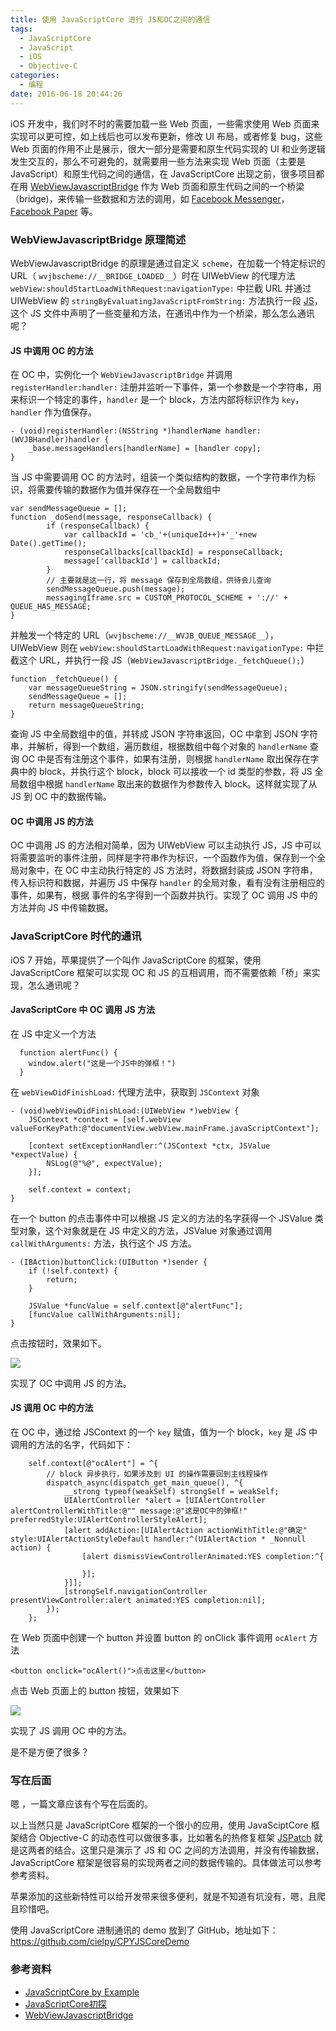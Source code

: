 ```yaml
---
title: 使用 JavaScriptCore 进行 JS和OC之间的通信
tags:
  - JavaScriptCore
  - JavaScript
  - iOS
  - Objective-C
categories:
  - 编程
date: 2016-06-18 20:44:26
---
```


iOS 开发中，我们时不时的需要加载一些 Web 页面，一些需求使用 Web 页面来实现可以更可控，如上线后也可以发布更新，修改 UI 布局，或者修复 bug，这些 Web 页面的作用不止是展示，很大一部分是需要和原生代码实现的 UI 和业务逻辑发生交互的，那么不可避免的，就需要用一些方法来实现 Web 页面（主要是 JavaScript）和原生代码之间的通信，在 JavaScriptCore 出现之前，很多项目都在用 [WebViewJavascriptBridge](https://github.com/marcuswestin/WebViewJavascriptBridge) 作为 Web 页面和原生代码之间的一个桥梁（bridge)，来传输一些数据和方法的调用，如 [Facebook Messenger](https://www.facebook.com/mobile/messenger)，[Facebook Paper](https://facebook.com/paper) 等。

### WebViewJavascriptBridge 原理简述
WebViewJavascriptBridge 的原理是通过自定义 `scheme`，在加载一个特定标识的URL（ `wvjbscheme://__BRIDGE_LOADED__`）时在 UIWebView 的代理方法 `webView:shouldStartLoadWithRequest:navigationType:` 中拦截 URL 并通过 UIWebView 的 `stringByEvaluatingJavaScriptFromString:` 方法执行一段 [JS](https://github.com/marcuswestin/WebViewJavascriptBridge/blob/master/WebViewJavascriptBridge/WebViewJavascriptBridge_JS.m)，这个 JS 文件中声明了一些变量和方法，在通讯中作为一个桥梁，那么怎么通讯呢？

#### JS 中调用 OC 的方法

在 OC 中，实例化一个 `WebViewJavascriptBridge` 并调用 `registerHandler:handler:` 注册并监听一下事件，第一个参数是一个字符串，用来标识一个特定的事件，`handler` 是一个 block，方法内部将标识作为 `key`，`handler` 作为值保存。

```
- (void)registerHandler:(NSString *)handlerName handler:(WVJBHandler)handler {
    _base.messageHandlers[handlerName] = [handler copy];
}
```

当 JS 中需要调用 OC 的方法时，组装一个类似结构的数据，一个字符串作为标识，将需要传输的数据作为值并保存在一个全局数组中

```
var sendMessageQueue = [];
function _doSend(message, responseCallback) {
		if (responseCallback) {
			var callbackId = 'cb_'+(uniqueId++)+'_'+new Date().getTime();
			responseCallbacks[callbackId] = responseCallback;
			message['callbackId'] = callbackId;
		}
		// 主要就是这一行，将 message 保存到全局数组，供待会儿查询
		sendMessageQueue.push(message);
		messagingIframe.src = CUSTOM_PROTOCOL_SCHEME + '://' + QUEUE_HAS_MESSAGE;
}
```

并触发一个特定的 URL（`wvjbscheme://__WVJB_QUEUE_MESSAGE__`），UIWebView 则在 `webView:shouldStartLoadWithRequest:navigationType:` 中拦截这个 URL，并执行一段 JS（`WebViewJavascriptBridge._fetchQueue();`）

```
function _fetchQueue() {
    var messageQueueString = JSON.stringify(sendMessageQueue);
    sendMessageQueue = [];
    return messageQueueString;
}
```
查询 JS 中全局数组中的值，并转成 JSON 字符串返回，OC 中拿到 JSON 字符串，并解析，得到一个数组，遍历数组，根据数组中每个对象的 `handlerName` 查询 OC 中是否有注册这个事件，如果有注册，则根据 `handlerName` 取出保存在字典中的 block，并执行这个 block，block 可以接收一个 id 类型的参数，将 JS 全局数组中根据 `handlerName` 取出来的数据作为参数传入 block。这样就实现了从 JS 到 OC 中的数据传输。

#### OC 中调用 JS 的方法
OC 中调用 JS 的方法相对简单，因为 UIWebView 可以主动执行 JS，JS 中可以将需要监听的事件注册，同样是字符串作为标识，一个函数作为值，保存到一个全局对象中，在 OC 中主动执行特定的 JS 方法时，将数据封装成 JSON 字符串，传入标识符和数据，并遍历 JS 中保存 `handler` 的全局对象，看有没有注册相应的事件，如果有，根据 事件的名字得到一个函数并执行。实现了 OC 调用 JS 中的方法并向 JS 中传输数据。

### JavaScriptCore 时代的通讯

iOS 7 开始，苹果提供了一个叫作 JavaScriptCore 的框架，使用 JavaScriptCore 框架可以实现 OC 和 JS 的互相调用，而不需要依赖「桥」来实现，怎么通讯呢？

#### JavaScriptCore 中 OC 调用 JS 方法

在 JS 中定义一个方法

```
  function alertFunc() {
    window.alert("这是一个JS中的弹框！")
  }
```

在 `webViewDidFinishLoad:` 代理方法中，获取到 `JSContext` 对象

```
- (void)webViewDidFinishLoad:(UIWebView *)webView {
    JSContext *context = [self.webView valueForKeyPath:@"documentView.webView.mainFrame.javaScriptContext"];
    
    [context setExceptionHandler:^(JSContext *ctx, JSValue *expectValue) {
        NSLog(@"%@", expectValue);
    }];
    
    self.context = context;
}
```

在一个 button 的点击事件中可以根据 JS 定义的方法的名字获得一个 JSValue 类型对象，这个对象就是在 JS 中定义的方法，JSValue 对象通过调用 `callWithArguments:` 方法，执行这个 JS 方法。

```
- (IBAction)buttonClick:(UIButton *)sender {
    if (!self.context) {
        return;
    }
    
    JSValue *funcValue = self.context[@"alertFunc"];
    [funcValue callWithArguments:nil];
}
```

点击按钮时，效果如下。

![](https://o4zqhe4wo.qnssl.com/blog-img/1466263762855.png)

实现了 OC 中调用 JS 的方法。

#### JS 调用 OC 中的方法

在 OC 中，通过给 JSContext 的一个 `key` 赋值，值为一个 block，`key` 是 JS 中调用的方法的名字，代码如下：

```
    self.context[@"ocAlert"] = ^{
        // block 异步执行，如果涉及到 UI 的操作需要回到主线程操作
        dispatch_async(dispatch_get_main_queue(), ^{
            __strong typeof(weakSelf) strongSelf = weakSelf;
            UIAlertController *alert = [UIAlertController alertControllerWithTitle:@"" message:@"这是OC中的弹框!" preferredStyle:UIAlertControllerStyleAlert];
            [alert addAction:[UIAlertAction actionWithTitle:@"确定" style:UIAlertActionStyleDefault handler:^(UIAlertAction * _Nonnull action) {
                [alert dismissViewControllerAnimated:YES completion:^{
                    
                }];
            }]];
            [strongSelf.navigationController presentViewController:alert animated:YES completion:nil];
        });
    };
```

在 Web 页面中创建一个 button 并设置 button 的 onClick 事件调用 `ocAlert` 方法

```
<button onclick="ocAlert()">点击这里</button>
```

点击 Web 页面上的 button 按钮，效果如下

![](https://o4zqhe4wo.qnssl.com/blog-img/1466264261023.png)

实现了 JS 调用 OC 中的方法。

是不是方便了很多？

### 写在后面

嗯 ，一篇文章应该有个写在后面的。

以上当然只是 JavaScriptCore 框架的一个很小的应用，使用 JavaSciptCore 框架结合 Objective-C 的动态性可以做很多事，比如著名的热修复框架 [JSPatch](https://github.com/bang590/JSPatch) 就是这两者的结合。这里只是演示了 JS 和 OC 之间的方法调用，并没有传输数据，JavaScriptCore 框架是很容易的实现两者之间的数据传输的。具体做法可以参考参考资料。

苹果添加的这些新特性可以给开发带来很多便利，就是不知道有坑没有，嗯，且爬且珍惜吧。

使用 JavaScriptCore 进制通讯的 demo 放到了 GitHub，地址如下：
https://github.com/cielpy/CPYJSCoreDemo

### 参考资料
* [JavaScriptCore by Example](https://www.bignerdranch.com/blog/javascriptcore-example/)
* [ JavaScriptCore初探](https://hjgitbook.gitbooks.io/ios/content/04-technical-research/04-javascriptcore-note.html)
* [WebViewJavascriptBridge](https://github.com/marcuswestin/WebViewJavascriptBridge)


